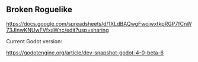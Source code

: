 ## Broken Roguelike

https://docs.google.com/spreadsheets/d/1XLdBAQwgFwojwxtkpRGP7fCnW73JInwKNUwFVfxaWnc/edit?usp=sharing

Current Godot version:

https://godotengine.org/article/dev-snapshot-godot-4-0-beta-6
